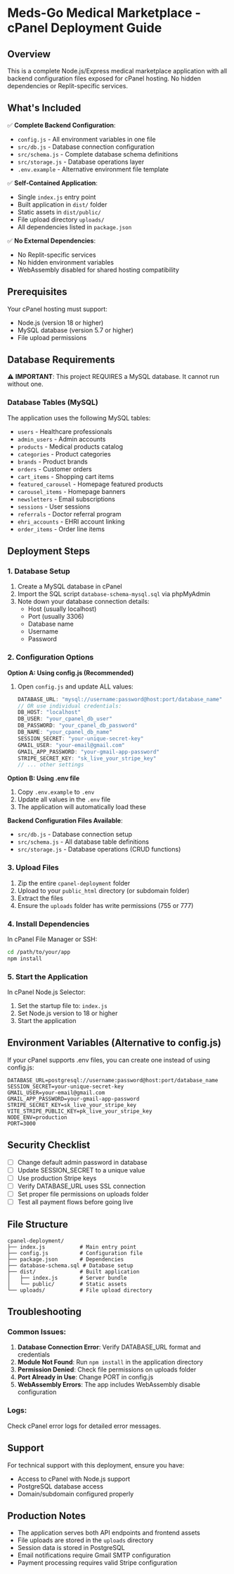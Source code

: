 # Meds-Go Medical Marketplace - cPanel Deployment Guide

## Overview
This is a complete Node.js/Express medical marketplace application with all backend configuration files exposed for cPanel hosting. No hidden dependencies or Replit-specific services.

## What's Included
✅ **Complete Backend Configuration**:
- `config.js` - All environment variables in one file
- `src/db.js` - Database connection configuration  
- `src/schema.js` - Complete database schema definitions
- `src/storage.js` - Database operations layer
- `.env.example` - Alternative environment file template

✅ **Self-Contained Application**:
- Single `index.js` entry point
- Built application in `dist/` folder
- Static assets in `dist/public/`
- File upload directory `uploads/`
- All dependencies listed in `package.json`

✅ **No External Dependencies**:
- No Replit-specific services
- No hidden environment variables
- WebAssembly disabled for shared hosting compatibility

## Prerequisites
Your cPanel hosting must support:
- Node.js (version 18 or higher)
- MySQL database (version 5.7 or higher)
- File upload permissions

## Database Requirements
⚠️ **IMPORTANT**: This project REQUIRES a MySQL database. It cannot run without one.

### Database Tables (MySQL)
The application uses the following MySQL tables:
- `users` - Healthcare professionals
- `admin_users` - Admin accounts  
- `products` - Medical products catalog
- `categories` - Product categories
- `brands` - Product brands
- `orders` - Customer orders
- `cart_items` - Shopping cart items
- `featured_carousel` - Homepage featured products
- `carousel_items` - Homepage banners
- `newsletters` - Email subscriptions
- `sessions` - User sessions
- `referrals` - Doctor referral program
- `ehri_accounts` - EHRI account linking
- `order_items` - Order line items

## Deployment Steps

### 1. Database Setup
1. Create a MySQL database in cPanel
2. Import the SQL script `database-schema-mysql.sql` via phpMyAdmin
3. Note down your database connection details:
   - Host (usually localhost)
   - Port (usually 3306)
   - Database name
   - Username  
   - Password

### 2. Configuration Options

**Option A: Using config.js (Recommended)**
1. Open `config.js` and update ALL values:
   ```javascript
   DATABASE_URL: "mysql://username:password@host:port/database_name"
   // OR use individual credentials:
   DB_HOST: "localhost"
   DB_USER: "your_cpanel_db_user"
   DB_PASSWORD: "your_cpanel_db_password"
   DB_NAME: "your_cpanel_db_name"
   SESSION_SECRET: "your-unique-secret-key"
   GMAIL_USER: "your-email@gmail.com"
   GMAIL_APP_PASSWORD: "your-gmail-app-password"
   STRIPE_SECRET_KEY: "sk_live_your_stripe_key"
   // ... other settings
   ```

**Option B: Using .env file**
1. Copy `.env.example` to `.env`
2. Update all values in the `.env` file
3. The application will automatically load these

**Backend Configuration Files Available**:
- `src/db.js` - Database connection setup
- `src/schema.js` - All database table definitions
- `src/storage.js` - Database operations (CRUD functions)

### 3. Upload Files
1. Zip the entire `cpanel-deployment` folder
2. Upload to your `public_html` directory (or subdomain folder)
3. Extract the files
4. Ensure the `uploads` folder has write permissions (755 or 777)

### 4. Install Dependencies
In cPanel File Manager or SSH:
```bash
cd /path/to/your/app
npm install
```

### 5. Start the Application
In cPanel Node.js Selector:
1. Set the startup file to: `index.js`
2. Set Node.js version to 18 or higher
3. Start the application

## Environment Variables (Alternative to config.js)
If your cPanel supports .env files, you can create one instead of using config.js:

```env
DATABASE_URL=postgresql://username:password@host:port/database_name
SESSION_SECRET=your-unique-secret-key
GMAIL_USER=your-email@gmail.com
GMAIL_APP_PASSWORD=your-gmail-app-password
STRIPE_SECRET_KEY=sk_live_your_stripe_key
VITE_STRIPE_PUBLIC_KEY=pk_live_your_stripe_key
NODE_ENV=production
PORT=3000
```

## Security Checklist
- [ ] Change default admin password in database
- [ ] Update SESSION_SECRET to a unique value
- [ ] Use production Stripe keys
- [ ] Verify DATABASE_URL uses SSL connection
- [ ] Set proper file permissions on uploads folder
- [ ] Test all payment flows before going live

## File Structure
```
cpanel-deployment/
├── index.js           # Main entry point
├── config.js          # Configuration file
├── package.json       # Dependencies
├── database-schema.sql # Database setup
├── dist/              # Built application
│   ├── index.js       # Server bundle
│   └── public/        # Static assets
└── uploads/           # File upload directory
```

## Troubleshooting

### Common Issues:
1. **Database Connection Error**: Verify DATABASE_URL format and credentials
2. **Module Not Found**: Run `npm install` in the application directory
3. **Permission Denied**: Check file permissions on uploads folder
4. **Port Already in Use**: Change PORT in config.js
5. **WebAssembly Errors**: The app includes WebAssembly disable configuration

### Logs:
Check cPanel error logs for detailed error messages.

## Support
For technical support with this deployment, ensure you have:
- Access to cPanel with Node.js support
- PostgreSQL database access
- Domain/subdomain configured properly

## Production Notes
- The application serves both API endpoints and frontend assets
- File uploads are stored in the `uploads` directory
- Session data is stored in PostgreSQL
- Email notifications require Gmail SMTP configuration
- Payment processing requires valid Stripe configuration